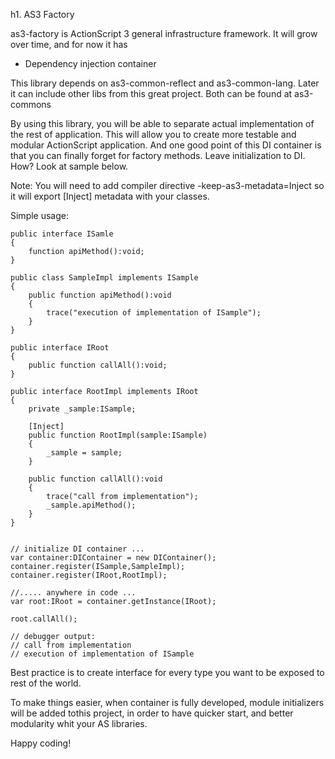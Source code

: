 h1. AS3 Factory

as3-factory is ActionScript 3 general infrastructure framework. It will grow over time, and for now it has

- Dependency injection container

This library depends on as3-common-reflect and as3-common-lang. Later it can include other libs from this great project. Both can be found at as3-commons

By using this library, you will be able to separate actual implementation of the rest of application. This will allow you to create more testable and modular ActionScript application. And one good point of this DI container is that you can finally forget for factory methods. Leave initialization to DI. How? Look at sample below.

Note: You will need to add compiler directive -keep-as3-metadata=Inject so it will export [Inject] metadata with your classes.

Simple usage:
```
public interface ISamle
{
    function apiMethod():void;
}
```
```
public class SampleImpl implements ISample
{
    public function apiMethod():void
    {
        trace("execution of implementation of ISample");
    } 
}
```
```
public interface IRoot 
{
    public function callAll():void;
}
```
```
public interface RootImpl implements IRoot 
{
    private _sample:ISample;

    [Inject]
    public function RootImpl(sample:ISample)
    {
        _sample = sample;
    }

    public function callAll():void
    {
        trace("call from implementation");
        _sample.apiMethod();
    }
}
```

```

// initialize DI container ...
var container:DIContainer = new DIContainer();
container.register(ISample,SampleImpl);
container.register(IRoot,RootImpl);

//..... anywhere in code ...
var root:IRoot = container.getInstance(IRoot);

root.callAll();

// debugger output:
// call from implementation
// execution of implementation of ISample
```

Best practice is to create interface for every type you want to be exposed to rest of the world.

To make things easier, when container is fully developed, module initializers will be added tothis project, in order to have quicker start, and better modularity whit your AS libraries.

Happy coding!